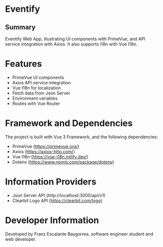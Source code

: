 # Eventify

## Summary
Eventify Web App, illustrating UI components with PrimeVue, and API service integration with Axios. It also supports i18n with Vue I18n.

# Features
- PrimeVue UI components
- Axios API service integration
- Vue I18n for localization
- Fetch data from Json Server 
- Environment variables
- Routes with Vue Router

# Framework and Dependencies
The project is built with Vue 3 Framework, and the following dependencies:
- PrimeVue (https://primevue.org/)
- Axios (https://axios-http.com/)
- Vue I18n (https://vue-i18n.intlify.dev/)
- Dotenv (https://www.npmjs.com/package/dotenv)

# Information Providers
- Json Server API (http://localhost:3000/api/v1)
- Clearbit Logo API (https://clearbit.com/logo)

# Developer Information
Developed by Franz Escalante Baygorrea, software engineer student and web developer.

